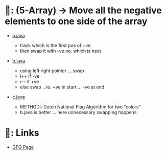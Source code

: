 # 📄: (5-Array) -> Move all the negative elements to one side of the array

- [a.java](./a.java)
  - track which is the first pos of +ve
  - then swap it with -ve no. which is next

- [b.java](./b.java)
  - using left right pointer ... swap
  - l++ if -ve
  - r-- if +ve
  - else swap .. ie. +ve in start ... -ve at end

- [c.java](./c.java)
  - METHOD:: Dutch National Flag Algorithm for two “colors”
  - b.java is better ... here unnecessary swapping happens


# 🔗: Links

- [GFG Page](https://www.geeksforgeeks.org/move-negative-numbers-beginning-positive-end-constant-extra-space/)
